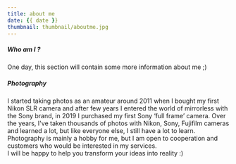 ```yaml
---
title: about me
date: {{ date }}
thumbnail: thumbnail/aboutme.jpg
---
```

<H5>Who am I ?</H5>
One day, this section will contain some more information about me ;)

<H5>Photography</H5>
I started taking photos as an amateur around 2011 when I bought my first Nikon SLR camera and after few years I  entered the world of mirrorless with the Sony brand, in 2019 I purchased my first Sony ‘full frame’ camera.
Over the years, I've taken thousands of photos with Nikon, Sony, Fujifilm cameras and learned a lot, but like everyone else, I still have a lot to learn.<br>
Photography is mainly a hobby for me, but I am open to cooperation and customers who would be interested in my services.<br>
I will be happy to help you transform your ideas into reality :)